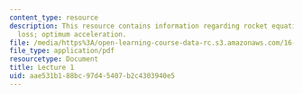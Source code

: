 ```yaml
---
content_type: resource
description: This resource contains information regarding rocket equation; gravity
  loss; optimum acceleration.
file: /media/https%3A/open-learning-course-data-rc.s3.amazonaws.com/16-50-introduction-to-propulsion-systems-spring-2012/aae531b188bc97d45407b2c4303940e5_MIT16_50S12_lec1.pdf
file_type: application/pdf
resourcetype: Document
title: Lecture 1
uid: aae531b1-88bc-97d4-5407-b2c4303940e5
---
```

